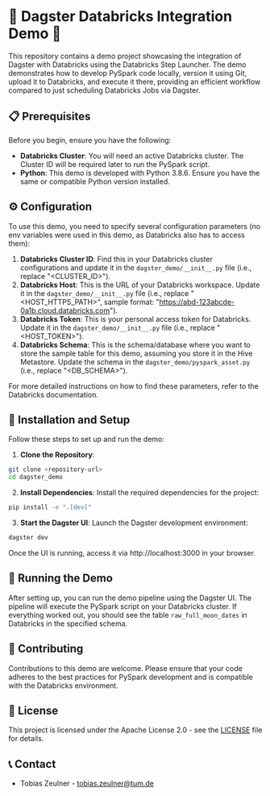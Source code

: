 # 🚀 Dagster Databricks Integration Demo 🚀

This repository contains a demo project showcasing the integration of Dagster with Databricks using the Databricks Step Launcher. The demo demonstrates how to develop PySpark code locally, version it using Git, upload it to Databricks, and execute it there, providing an efficient workflow compared to just scheduling Databricks Jobs via Dagster.

## 📋 Prerequisites

Before you begin, ensure you have the following:

- **Databricks Cluster**: You will need an active Databricks cluster. The Cluster ID will be required later to run the PySpark script.
- **Python**: This demo is developed with Python 3.8.6. Ensure you have the same or compatible Python version installed.

## ⚙️ Configuration

To use this demo, you need to specify several configuration parameters (no env variables were used in this demo, as Databricks also has to access them):

1. **Databricks Cluster ID**: Find this in your Databricks cluster configurations and update it in the `dagster_demo/__init__.py` file (i.e., replace "<CLUSTER_ID>").
2. **Databricks Host**: This is the URL of your Databricks workspace. Update it in the `dagster_demo/__init__.py` file (i.e., replace "<HOST_HTTPS_PATH>", sample format: "https://abd-123abcde-0a1b.cloud.databricks.com").
3. **Databricks Token**: This is your personal access token for Databricks. Update it in the `dagster_demo/__init__.py` file (i.e., replace "<HOST_TOKEN>").
4. **Databricks Schema**: This is the schema/database where you want to store the sample table for this demo, assuming you store it in the Hive Metastore. Update the schema in the `dagster_demo/pyspark_asset.py` (i.e., replace "<DB_SCHEMA>").

For more detailed instructions on how to find these parameters, refer to the Databricks documentation.

## 🔨 Installation and Setup

Follow these steps to set up and run the demo:

1. **Clone the Repository**:
```bash
git clone <repository-url>
cd dagster_demo
```

2. **Install Dependencies**:
Install the required dependencies for the project:
```bash
pip install -e ".[dev]"
```

3. **Start the Dagster UI**:
Launch the Dagster development environment:
```bash
dagster dev
```

Once the UI is running, access it via http://localhost:3000 in your browser.

## 🏃 Running the Demo

After setting up, you can run the demo pipeline using the Dagster UI. The pipeline will execute the PySpark script on your Databricks cluster.
If everything worked out, you should see the table `raw_full_moon_dates` in Databricks in the specified schema.

## 🤝 Contributing

Contributions to this demo are welcome. Please ensure that your code adheres to the best practices for PySpark development and is compatible with the Databricks environment.

## 📜 License

This project is licensed under the Apache License 2.0 - see the [LICENSE](LICENSE) file for details.

## 📞 Contact

- Tobias Zeulner - tobias.zeulner@tum.de